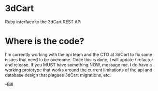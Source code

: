 # 3dCart
Ruby interface to the 3dCart REST APi

# Where is the code?
I'm currently working with the api team and the CTO at 3dCart to fix some issues that need to be overcome. Once this is done, I will update / refactor and release. If you MUST have something NOW, message me. I do have a working prototype that works around the current limitations of the api and database design that plagues 3dCart migrations, etc.

-Bill
